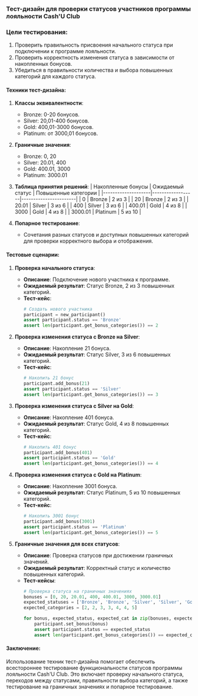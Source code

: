 
### Тест-дизайн для проверки статусов участников программы лояльности Cash'U Club

### Цели тестирования:
1. Проверить правильность присвоения начального статуса при подключении к программе лояльности.
2. Проверить корректность изменения статуса в зависимости от накопленных бонусов.
3. Убедиться в правильности количества и выбора повышенных категорий для каждого статуса.


#### Техники тест-дизайна:

1. **Классы эквивалентности**:
   - Bronze: 0-20 бонусов.
   - Silver: 20,01-400 бонусов.
   - Gold: 400,01-3000 бонусов.
   - Platinum: от 3000,01 бонусов.


2. **Граничные значения**:
   - Bronze: 0, 20
   - Silver: 20.01, 400
   - Gold: 400.01, 3000
   - Platinum: 3000.01

3. **Таблица принятия решений**:
   | Накопленные бонусы | Ожидаемый статус | Повышенные категории |
   |--------------------|------------------|-----------------------|
   | 0                  | Bronze           | 2 из 3                |
   | 20                 | Bronze           | 2 из 3                |
   | 20.01              | Silver           | 3 из 6                |
   | 400                | Silver           | 3 из 6                |
   | 400.01             | Gold             | 4 из 8                |
   | 3000               | Gold             | 4 из 8                |
   | 3000.01            | Platinum         | 5 из 10               |

4. **Попарное тестирование**:
   - Сочетания разных статусов и доступных повышенных категорий для проверки корректного выбора и отображения.

#### Тестовые сценарии:

1. **Проверка начального статуса**:
   - **Описание**: Подключение нового участника к программе.
   - **Ожидаемый результат**: Статус Bronze, 2 из 3 повышенных категорий.
   - **Тест-кейс**:
     ```python
     # Создать нового участника
     participant = new_participant()
     assert participant.status == 'Bronze'
     assert len(participant.get_bonus_categories()) == 2
     ```

2. **Проверка изменения статуса с Bronze на Silver**:
   - **Описание**: Накопление 21 бонуса.
   - **Ожидаемый результат**: Статус Silver, 3 из 6 повышенных категорий.
   - **Тест-кейс**:
     ```python
     # Накопить 21 бонус
     participant.add_bonus(21)
     assert participant.status == 'Silver'
     assert len(participant.get_bonus_categories()) == 3
     ```

3. **Проверка изменения статуса с Silver на Gold**:
   - **Описание**: Накопление 401 бонуса.
   - **Ожидаемый результат**: Статус Gold, 4 из 8 повышенных категорий.
   - **Тест-кейс**:
     ```python
     # Накопить 401 бонус
     participant.add_bonus(401)
     assert participant.status == 'Gold'
     assert len(participant.get_bonus_categories()) == 4
     ```

4. **Проверка изменения статуса с Gold на Platinum**:
   - **Описание**: Накопление 3001 бонуса.
   - **Ожидаемый результат**: Статус Platinum, 5 из 10 повышенных категорий.
   - **Тест-кейс**:
     ```python
     # Накопить 3001 бонус
     participant.add_bonus(3001)
     assert participant.status == 'Platinum'
     assert len(participant.get_bonus_categories()) == 5
     ```

5. **Граничные значения для всех статусов**:
   - **Описание**: Проверка статусов при достижении граничных значений.
   - **Ожидаемый результат**: Корректный статус и количество повышенных категорий.
   - **Тест-кейсы**:
     ```python
     # Проверка статуса на граничных значениях
     bonuses = [0, 20, 20.01, 400, 400.01, 3000, 3000.01]
     expected_statuses = ['Bronze', 'Bronze', 'Silver', 'Silver', 'Gold', 'Gold', 'Platinum']
     expected_categories = [2, 2, 3, 3, 4, 4, 5]

     for bonus, expected_status, expected_cat in zip(bonuses, expected_statuses, expected_categories):
         participant.set_bonus(bonus)
         assert participant.status == expected_status
         assert len(participant.get_bonus_categories()) == expected_cat
     ```

#### Заключение:
Использование техник тест-дизайна помогает обеспечить всестороннее тестирование функциональности статусов программы лояльности Cash'U Club. Это включает проверку начального статуса, переходов между статусами, правильности выбора категорий, а также тестирование на граничных значениях и попарное тестирование.
